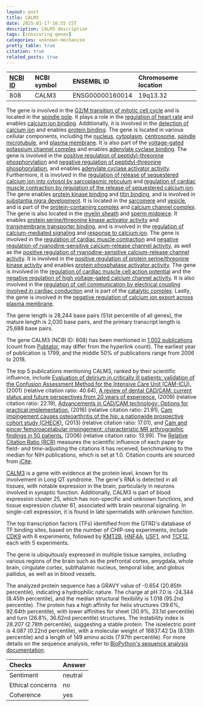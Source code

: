 ```yaml
---
layout: post
title: CALM3
date: 2025-01-17 16:55 CST
description: CALM3 description
tags: [cooccuring-genes]
categories: unknown-mechanism
pretty_table: true
citation: true
related_posts: true
---
```




| [NCBI ID](https://www.ncbi.nlm.nih.gov/gene/808) | NCBI symbol | ENSEMBL ID | Chromosome location |
| :-------- | :------- | :-------- | :------- |
| 808  | CALM3 | ENSG00000160014 | 19q13.32 |



The gene is involved in the [G2/M transition of mitotic cell cycle](https://amigo.geneontology.org/amigo/term/GO:0000086) and is located in the [spindle pole](https://amigo.geneontology.org/amigo/term/GO:0000922). It plays a role in the [regulation of heart rate](https://amigo.geneontology.org/amigo/term/GO:0002027) and enables [calcium ion binding](https://amigo.geneontology.org/amigo/term/GO:0005509). Additionally, it is involved in the [detection of calcium ion](https://amigo.geneontology.org/amigo/term/GO:0005513) and enables [protein binding](https://amigo.geneontology.org/amigo/term/GO:0005515). The gene is located in various cellular components, including the [nucleus](https://amigo.geneontology.org/amigo/term/GO:0005634), [cytoplasm](https://amigo.geneontology.org/amigo/term/GO:0005737), [centrosome](https://amigo.geneontology.org/amigo/term/GO:0005813), [spindle microtubule](https://amigo.geneontology.org/amigo/term/GO:0005876), and [plasma membrane](https://amigo.geneontology.org/amigo/term/GO:0005886). It is also part of the [voltage-gated potassium channel complex](https://amigo.geneontology.org/amigo/term/GO:0008076) and enables [adenylate cyclase binding](https://amigo.geneontology.org/amigo/term/GO:0008179). The gene is involved in the [positive regulation of peptidyl-threonine phosphorylation](https://amigo.geneontology.org/amigo/term/GO:0010800) and [negative regulation of peptidyl-threonine phosphorylation](https://amigo.geneontology.org/amigo/term/GO:0010801), and enables [adenylate cyclase activator activity](https://amigo.geneontology.org/amigo/term/GO:0010856). Furthermore, it is involved in the [regulation of release of sequestered calcium ion into cytosol by sarcoplasmic reticulum](https://amigo.geneontology.org/amigo/term/GO:0010880) and [regulation of cardiac muscle contraction by regulation of the release of sequestered calcium ion](https://amigo.geneontology.org/amigo/term/GO:0010881). The gene enables [protein kinase binding](https://amigo.geneontology.org/amigo/term/GO:0019901) and [titin binding](https://amigo.geneontology.org/amigo/term/GO:0031432), and is involved in [substantia nigra development](https://amigo.geneontology.org/amigo/term/GO:0021762). It is located in the [sarcomere](https://amigo.geneontology.org/amigo/term/GO:0030017) and [vesicle](https://amigo.geneontology.org/amigo/term/GO:0031982), and is part of the [protein-containing complex](https://amigo.geneontology.org/amigo/term/GO:0032991) and [calcium channel complex](https://amigo.geneontology.org/amigo/term/GO:0034704). The gene is also located in the [myelin sheath](https://amigo.geneontology.org/amigo/term/GO:0043209) and [sperm midpiece](https://amigo.geneontology.org/amigo/term/GO:0097225). It enables [protein serine/threonine kinase activator activity](https://amigo.geneontology.org/amigo/term/GO:0043539) and [transmembrane transporter binding](https://amigo.geneontology.org/amigo/term/GO:0044325), and is involved in the [regulation of calcium-mediated signaling](https://amigo.geneontology.org/amigo/term/GO:0050848) and [response to calcium ion](https://amigo.geneontology.org/amigo/term/GO:0051592). The gene is involved in the [regulation of cardiac muscle contraction](https://amigo.geneontology.org/amigo/term/GO:0055117) and [negative regulation of ryanodine-sensitive calcium-release channel activity](https://amigo.geneontology.org/amigo/term/GO:0060315), as well as the [positive regulation of ryanodine-sensitive calcium-release channel activity](https://amigo.geneontology.org/amigo/term/GO:0060316). It is involved in the [positive regulation of protein serine/threonine kinase activity](https://amigo.geneontology.org/amigo/term/GO:0071902) and enables [protein phosphatase activator activity](https://amigo.geneontology.org/amigo/term/GO:0072542). The gene is involved in the [regulation of cardiac muscle cell action potential](https://amigo.geneontology.org/amigo/term/GO:0098901) and the [negative regulation of high voltage-gated calcium channel activity](https://amigo.geneontology.org/amigo/term/GO:1901842). It is also involved in the [regulation of cell communication by electrical coupling involved in cardiac conduction](https://amigo.geneontology.org/amigo/term/GO:1901844) and is part of the [catalytic complex](https://amigo.geneontology.org/amigo/term/GO:1902494). Lastly, the gene is involved in the [negative regulation of calcium ion export across plasma membrane](https://amigo.geneontology.org/amigo/term/GO:1905913).


The gene length is 28,244 base pairs (51st percentile of all genes), the mature length is 2,030 base pairs, and the primary transcript length is 25,688 base pairs.


The gene CALM3 (NCBI ID: 808) has been mentioned in [1,002 publications](https://pubmed.ncbi.nlm.nih.gov/?term=%22CALM3%22) (count from [Pubtator](https://academic.oup.com/nar/article/47/W1/W587/5494727), may differ from the hyperlink count). The earliest year of publication is 1799, and the middle 50% of publications range from 2006 to 2018.


The top 5 publications mentioning CALM3, ranked by their scientific influence, include [Evaluation of delirium in critically ill patients: validation of the Confusion Assessment Method for the Intensive Care Unit (CAM-ICU).](https://pubmed.ncbi.nlm.nih.gov/11445689) (2001) (relative citation ratio: 40.64), [A review of dental CAD/CAM: current status and future perspectives from 20 years of experience.](https://pubmed.ncbi.nlm.nih.gov/19280967) (2009) (relative citation ratio: 22.19), [Advancements in CAD/CAM technology: Options for practical implementation.](https://pubmed.ncbi.nlm.nih.gov/26935333) (2016) (relative citation ratio: 21.91), [Cam impingement causes osteoarthritis of the hip: a nationwide prospective cohort study (CHECK).](https://pubmed.ncbi.nlm.nih.gov/22730371) (2013) (relative citation ratio: 17.01), and [Cam and pincer femoroacetabular impingement: characteristic MR arthrographic findings in 50 patients.](https://pubmed.ncbi.nlm.nih.gov/16857978) (2006) (relative citation ratio: 13.99). The [Relative Citation Ratio (RCR)](https://journals.plos.org/plosbiology/article?id=10.1371/journal.pbio.1002541) measures the scientific influence of each paper by field- and time-adjusting the citations it has received, benchmarking to the median for NIH publications, which is set at 1.0. Citation counts are sourced from [iCite](https://icite.od.nih.gov).


[CALM3](https://www.proteinatlas.org/ENSG00000160014-CALM3) is a gene with evidence at the protein level, known for its involvement in Long QT syndrome. The gene's RNA is detected in all tissues, with notable expression in the brain, particularly in neurons involved in synaptic function. Additionally, CALM3 is part of blood expression cluster 25, which has non-specific and unknown functions, and tissue expression cluster 61, associated with brain neuronal signaling. In single-cell expression, it is found in late spermatids with unknown function.


The top transcription factors (TFs) identified from the GTRD's database of TF binding sites, based on the number of CHIP-seq experiments, include [CDK9](https://www.ncbi.nlm.nih.gov/gene/1025) with 6 experiments, followed by [KMT2B](https://www.ncbi.nlm.nih.gov/gene/9757), [HNF4A](https://www.ncbi.nlm.nih.gov/gene/3172), [USF1](https://www.ncbi.nlm.nih.gov/gene/7391), and [TCF12](https://www.ncbi.nlm.nih.gov/gene/6938), each with 5 experiments.





The gene is ubiquitously expressed in multiple tissue samples, including various regions of the brain such as the prefrontal cortex, amygdala, whole brain, cingulate cortex, subthalamic nucleus, temporal lobe, and globus pallidus, as well as in blood vessels.




The analyzed protein sequence has a GRAVY value of -0.654 (20.85th percentile), indicating a hydrophilic nature. The charge at pH 7.0 is -24.344 (8.45th percentile), and the median structural flexibility is 1.018 (95.2nd percentile). The protein has a high affinity for helix structures (39.6%, 92.64th percentile), with lower affinities for sheet (30.9%, 33.1st percentile) and turn (26.8%, 36.62nd percentile) structures. The instability index is 28.207 (2.78th percentile), suggesting a stable protein. The isoelectric point is 4.087 (0.22nd percentile), with a molecular weight of 16837.42 Da (8.13th percentile) and a length of 149 amino acids (7.97th percentile). For more details on the sequence analysis, refer to [BioPython's sequence analysis documentation](https://biopython.org/docs/1.75/api/Bio.SeqUtils.ProtParam.html).





| Checks    | Answer |
| :-------- | :------- |
| Sentiment  | neutral   |
| Ethical concerns | no     |
| Coherence    | yes    |
